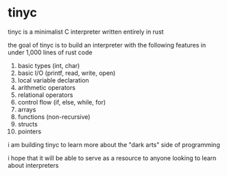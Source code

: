 # tinyc

tinyc is a minimalist C interpreter written entirely in rust

the goal of tinyc is to build an interpreter with the following features in under 1,000 lines of rust code

1. basic types (int, char)
2. basic I/O (printf, read, write, open)
3. local variable declaration
4. arithmetic operators
5. relational operators
6. control flow (if, else, while, for)
7. arrays
8. functions (non-recursive)
9. structs
10. pointers

i am building tinyc to learn more about the "dark arts" side of programming

i hope that it will be able to serve as a resource to anyone looking to learn about interpreters